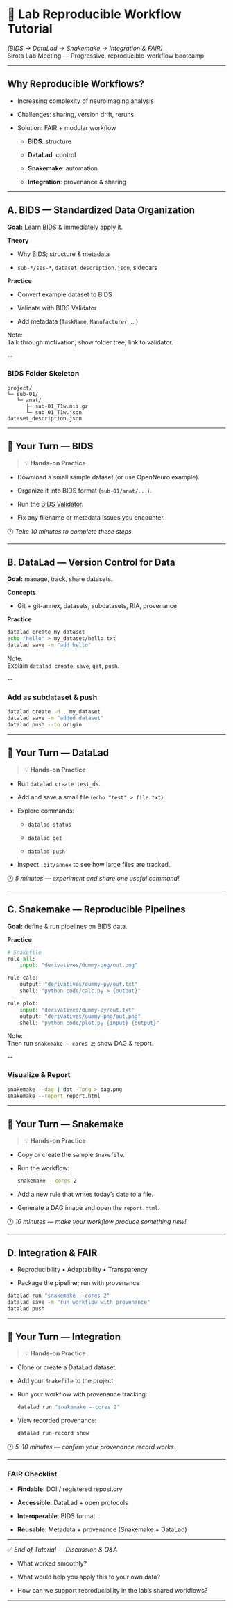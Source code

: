 # 🧩 Lab Reproducible Workflow Tutorial

_(BIDS → DataLad → Snakemake → Integration & FAIR)_  
Sirota Lab Meeting — Progressive, reproducible-workflow bootcamp

---

## Why Reproducible Workflows?

- Increasing complexity of neuroimaging analysis
    
- Challenges: sharing, version drift, reruns
    
- Solution: FAIR + modular workflow
    
    - **BIDS**: structure
        
    - **DataLad**: control
        
    - **Snakemake**: automation
        
    - **Integration**: provenance & sharing
        

---

## A. BIDS — Standardized Data Organization

**Goal:** Learn BIDS & immediately apply it.

**Theory**

- Why BIDS; structure & metadata
    
- `sub-*/ses-*`, `dataset_description.json`, sidecars
    

**Practice**

- Convert example dataset to BIDS
    
- Validate with BIDS Validator
    
- Add metadata (`TaskName`, `Manufacturer`, …)
    

Note:  
Talk through motivation; show folder tree; link to validator.

--

### BIDS Folder Skeleton

```text
project/
└─ sub-01/
   └─ anat/
      ├─ sub-01_T1w.nii.gz
      └─ sub-01_T1w.json
dataset_description.json
```

---

## 🧩 Your Turn — BIDS

> 💡 **Hands-on Practice**

- Download a small sample dataset (or use OpenNeuro example).
    
- Organize it into BIDS format (`sub-01/anat/...`).
    
- Run the [BIDS Validator](https://bids-standard.github.io/bids-validator/).
    
- Fix any filename or metadata issues you encounter.
    

🕐 _Take 10 minutes to complete these steps._

---

## B. DataLad — Version Control for Data

**Goal:** manage, track, share datasets.

**Concepts**

- Git + git-annex, datasets, subdatasets, RIA, provenance
    

**Practice**

```bash
datalad create my_dataset
echo "hello" > my_dataset/hello.txt
datalad save -m "add hello"
```

Note:  
Explain `datalad create`, `save`, `get`, `push`.

--

### Add as subdataset & push

```bash
datalad create -d . my_dataset
datalad save -m "added dataset"
datalad push --to origin
```

---

## 🧩 Your Turn — DataLad

> 💡 **Hands-on Practice**

- Run `datalad create test_ds`.
    
- Add and save a small file (`echo "test" > file.txt`).
    
- Explore commands:
    
    - `datalad status`
        
    - `datalad get`
        
    - `datalad push`
        
- Inspect `.git/annex` to see how large files are tracked.
    

🕐 _5 minutes — experiment and share one useful command!_

---

## C. Snakemake — Reproducible Pipelines

**Goal:** define & run pipelines on BIDS data.

**Practice**

```python
# Snakefile
rule all:
    input: "derivatives/dummy-png/out.png"

rule calc:
    output: "derivatives/dummy-py/out.txt"
    shell: "python code/calc.py > {output}"

rule plot:
    input: "derivatives/dummy-py/out.txt"
    output: "derivatives/dummy-png/out.png"
    shell: "python code/plot.py {input} {output}"
```

Note:  
Then run `snakemake --cores 2`; show DAG & report.

--

### Visualize & Report

```bash
snakemake --dag | dot -Tpng > dag.png
snakemake --report report.html
```

---

## 🧩 Your Turn — Snakemake

> 💡 **Hands-on Practice**

- Copy or create the sample `Snakefile`.
    
- Run the workflow:
    
    ```bash
    snakemake --cores 2
    ```
    
- Add a new rule that writes today’s date to a file.
    
- Generate a DAG image and open the `report.html`.
    

🕐 _10 minutes — make your workflow produce something new!_

---

## D. Integration & FAIR

- Reproducibility • Adaptability • Transparency
    
- Package the pipeline; run with provenance
    

```bash
datalad run "snakemake --cores 2"
datalad save -m "run workflow with provenance"
datalad push
```

---

## 🧩 Your Turn — Integration

> 💡 **Hands-on Practice**

- Clone or create a DataLad dataset.
    
- Add your `Snakefile` to the project.
    
- Run your workflow with provenance tracking:
    
    ```bash
    datalad run "snakemake --cores 2"
    ```
    
- View recorded provenance:
    
    ```bash
    datalad run-record show
    ```
    

🕐 _5–10 minutes — confirm your provenance record works._

---

### FAIR Checklist

- **Findable**: DOI / registered repository
    
- **Accessible**: DataLad + open protocols
    
- **Interoperable**: BIDS format
    
- **Reusable**: Metadata + provenance (Snakemake + DataLad)
    

---

✅ _End of Tutorial — Discussion & Q&A_

- What worked smoothly?
    
- What would help you apply this to your own data?
    
- How can we support reproducibility in the lab’s shared workflows?
    

---
